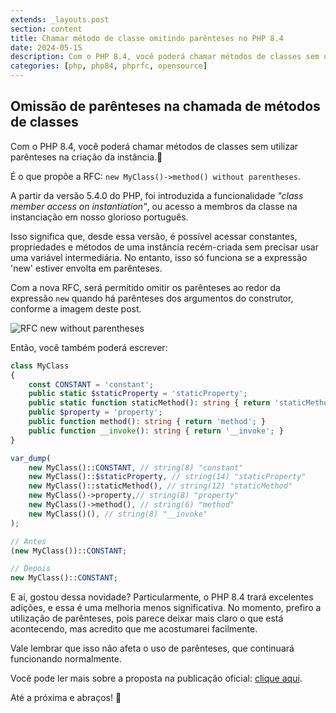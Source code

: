```yaml
---
extends: _layouts.post
section: content
title: Chamar método de classe omitindo parênteses no PHP 8.4
date: 2024-05-15
description: Com o PHP 8.4, você poderá chamar métodos de classes sem utilizar parênteses na criação da instância.
categories: [php, php84, phprfc, opensource]
---
```


## Omissão de parênteses na chamada de métodos de classes

Com o PHP 8.4, você poderá chamar métodos de classes sem utilizar parênteses na criação da instância.🐘

É o que propõe a RFC: `new MyClass()->method() without parentheses`.

A partir da versão 5.4.0 do PHP, foi introduzida a funcionalidade *"class member access on instantiation"*, ou acesso a membros da classe na instanciação em nosso glorioso português.

Isso significa que, desde essa versão, é possível acessar constantes, propriedades e métodos de uma instância recém-criada sem precisar usar uma variável intermediária. No entanto, isso só funciona se a expressão 'new' estiver envolta em parênteses.

Com a nova RFC, será permitido omitir os parênteses ao redor da expressão `new` quando há parênteses dos argumentos do construtor, conforme a imagem deste post.

![RFC new without parentheses](/assets/images/blog/php-new-class-without-parentheses.jpeg)

Então, você também poderá escrever:

```php
class MyClass
{
    const CONSTANT = 'constant';
    public static $staticProperty = 'staticProperty';
    public static function staticMethod(): string { return 'staticMethod'; }
    public $property = 'property';
    public function method(): string { return 'method'; }
    public function __invoke(): string { return '__invoke'; }
}

var_dump(
    new MyClass()::CONSTANT, // string(8) "constant"
    new MyClass()::$staticProperty, // string(14) "staticProperty"
    new MyClass()::staticMethod(), // string(12) "staticMethod"
    new MyClass()->property,// string(8) "property"
    new MyClass()->method(), // string(6) "method"
    new MyClass()(), // string(8) "__invoke"
);

// Antes
(new MyClass())::CONSTANT;

// Depois
new MyClass()::CONSTANT;
```

E aí, gostou dessa novidade? Particularmente, o PHP 8.4 trará excelentes adições, e essa é uma melhoria menos significativa. No momento, prefiro a utilização de parênteses, pois parece deixar mais claro o que está acontecendo, mas acredito que me acostumarei facilmente.

Vale lembrar que isso não afeta o uso de parênteses, que continuará funcionando normalmente.

Você pode ler mais sobre a proposta na publicação oficial: [clique aqui](https://wiki.php.net/rfc/new_without_parentheses).

Até a próxima e abraços! 🐘
